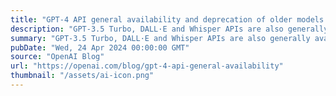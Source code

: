 ```yaml
---
title: "GPT-4 API general availability and deprecation of older models in the Completions API"
description: "GPT-3.5 Turbo, DALL·E and Whisper APIs are also generally available, and we are releasing a deprecation plan for older models of the Completions API, which will retire at the beginning of 2024."
summary: "GPT-3.5 Turbo, DALL·E and Whisper APIs are also generally available, and we are releasing a deprecation plan for older models of the Completions API, which will retire at the beginning of 2024."
pubDate: "Wed, 24 Apr 2024 00:00:00 GMT"
source: "OpenAI Blog"
url: "https://openai.com/blog/gpt-4-api-general-availability"
thumbnail: "/assets/ai-icon.png"
---
```


